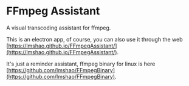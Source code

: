 # FFmpeg Assistant

A visual transcoding assistant for ffmpeg.

This is an electron app, of course, you can also use it through the web [https://lmshao.github.io/FFmpegAssistant/](https://lmshao.github.io/FFmpegAssistant/).

It's just a reminder assistant, ffmpeg binary for linux is here [https://github.com/lmshao/FFmpegBinary](https://github.com/lmshao/FFmpegBinary).

